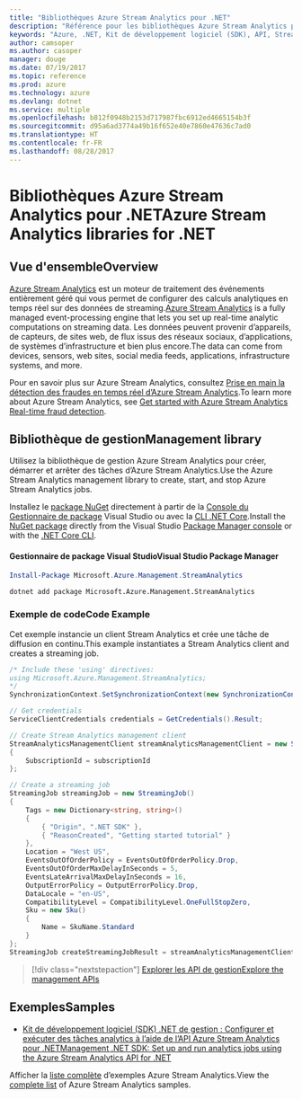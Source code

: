 ```yaml
---
title: "Bibliothèques Azure Stream Analytics pour .NET"
description: "Référence pour les bibliothèques Azure Stream Analytics pour .NET"
keywords: "Azure, .NET, Kit de développement logiciel (SDK), API, Stream Analytics"
author: camsoper
ms.author: casoper
manager: douge
ms.date: 07/19/2017
ms.topic: reference
ms.prod: azure
ms.technology: azure
ms.devlang: dotnet
ms.service: multiple
ms.openlocfilehash: b812f0948b2153d717987fbc6912ed4665154b3f
ms.sourcegitcommit: d95a6ad3774a49b16f652e40e7860e47636c7ad0
ms.translationtype: HT
ms.contentlocale: fr-FR
ms.lasthandoff: 08/28/2017
---
```

# <a name="azure-stream-analytics-libraries-for-net"></a><span data-ttu-id="efbbf-104">Bibliothèques Azure Stream Analytics pour .NET</span><span class="sxs-lookup"><span data-stu-id="efbbf-104">Azure Stream Analytics libraries for .NET</span></span>

## <a name="overview"></a><span data-ttu-id="efbbf-105">Vue d'ensemble</span><span class="sxs-lookup"><span data-stu-id="efbbf-105">Overview</span></span>

<span data-ttu-id="efbbf-106">[Azure Stream Analytics](/azure/stream-analytics/stream-analytics-introduction) est un moteur de traitement des événements entièrement géré qui vous permet de configurer des calculs analytiques en temps réel sur des données de streaming.</span><span class="sxs-lookup"><span data-stu-id="efbbf-106">[Azure Stream Analytics](/azure/stream-analytics/stream-analytics-introduction) is a fully managed event-processing engine that lets you set up real-time analytic computations on streaming data.</span></span> <span data-ttu-id="efbbf-107">Les données peuvent provenir d’appareils, de capteurs, de sites web, de flux issus des réseaux sociaux, d’applications, de systèmes d’infrastructure et bien plus encore.</span><span class="sxs-lookup"><span data-stu-id="efbbf-107">The data can come from devices, sensors, web sites, social media feeds, applications, infrastructure systems, and more.</span></span> 

<span data-ttu-id="efbbf-108">Pour en savoir plus sur Azure Stream Analytics, consultez [Prise en main la détection des fraudes en temps réel d’Azure Stream Analytics](/azure/stream-analytics/stream-analytics-real-time-fraud-detection).</span><span class="sxs-lookup"><span data-stu-id="efbbf-108">To learn more about Azure Stream Analytics, see [Get started with Azure Stream Analytics Real-time fraud detection](/azure/stream-analytics/stream-analytics-real-time-fraud-detection).</span></span>


## <a name="management-library"></a><span data-ttu-id="efbbf-109">Bibliothèque de gestion</span><span class="sxs-lookup"><span data-stu-id="efbbf-109">Management library</span></span>

<span data-ttu-id="efbbf-110">Utilisez la bibliothèque de gestion Azure Stream Analytics pour créer, démarrer et arrêter des tâches d’Azure Stream Analytics.</span><span class="sxs-lookup"><span data-stu-id="efbbf-110">Use the Azure Stream Analytics management library to create, start, and stop Azure Stream Analytics jobs.</span></span>

<span data-ttu-id="efbbf-111">Installez le [package NuGet](https://www.nuget.org/packages/Microsoft.Azure.Management.StreamAnalytics) directement à partir de la [Console du Gestionnaire de package][PackageManager] Visual Studio ou avec la [CLI .NET Core][DotNetCLI].</span><span class="sxs-lookup"><span data-stu-id="efbbf-111">Install the [NuGet package](https://www.nuget.org/packages/Microsoft.Azure.Management.StreamAnalytics) directly from the Visual Studio [Package Manager console][PackageManager] or with the [.NET Core CLI][DotNetCLI].</span></span>

#### <a name="visual-studio-package-manager"></a><span data-ttu-id="efbbf-112">Gestionnaire de package Visual Studio</span><span class="sxs-lookup"><span data-stu-id="efbbf-112">Visual Studio Package Manager</span></span>

```powershell
Install-Package Microsoft.Azure.Management.StreamAnalytics
```

```bash
dotnet add package Microsoft.Azure.Management.StreamAnalytics
```

### <a name="code-example"></a><span data-ttu-id="efbbf-113">Exemple de code</span><span class="sxs-lookup"><span data-stu-id="efbbf-113">Code Example</span></span>

<span data-ttu-id="efbbf-114">Cet exemple instancie un client Stream Analytics et crée une tâche de diffusion en continu.</span><span class="sxs-lookup"><span data-stu-id="efbbf-114">This example instantiates a Stream Analytics client and creates a streaming job.</span></span>

```csharp
/* Include these 'using' directives:
using Microsoft.Azure.Management.StreamAnalytics;
*/
SynchronizationContext.SetSynchronizationContext(new SynchronizationContext());

// Get credentials
ServiceClientCredentials credentials = GetCredentials().Result;

// Create Stream Analytics management client
StreamAnalyticsManagementClient streamAnalyticsManagementClient = new StreamAnalyticsManagementClient(credentials)
{
    SubscriptionId = subscriptionId
};

// Create a streaming job
StreamingJob streamingJob = new StreamingJob()
{
    Tags = new Dictionary<string, string>()
    {
        { "Origin", ".NET SDK" },
        { "ReasonCreated", "Getting started tutorial" }
    },
    Location = "West US",
    EventsOutOfOrderPolicy = EventsOutOfOrderPolicy.Drop,
    EventsOutOfOrderMaxDelayInSeconds = 5,
    EventsLateArrivalMaxDelayInSeconds = 16,
    OutputErrorPolicy = OutputErrorPolicy.Drop,
    DataLocale = "en-US",
    CompatibilityLevel = CompatibilityLevel.OneFullStopZero,
    Sku = new Sku()
    {
        Name = SkuName.Standard
    }
};
StreamingJob createStreamingJobResult = streamAnalyticsManagementClient.StreamingJobs.CreateOrReplace(streamingJob, resourceGroupName, streamingJobName);
```

> [!div class="nextstepaction"]
> [<span data-ttu-id="efbbf-115">Explorer les API de gestion</span><span class="sxs-lookup"><span data-stu-id="efbbf-115">Explore the management APIs</span></span>](/dotnet/api/overview/azure/streamanalytics/management)


## <a name="samples"></a><span data-ttu-id="efbbf-116">Exemples</span><span class="sxs-lookup"><span data-stu-id="efbbf-116">Samples</span></span>

- [<span data-ttu-id="efbbf-117">Kit de développement logiciel (SDK) .NET de gestion : Configurer et exécuter des tâches analytics à l’aide de l’API Azure Stream Analytics pour .NET</span><span class="sxs-lookup"><span data-stu-id="efbbf-117">Management .NET SDK: Set up and run analytics jobs using the Azure Stream Analytics API for .NET</span></span>](/azure/stream-analytics/stream-analytics-dotnet-management-sdk)

<span data-ttu-id="efbbf-118">Afficher la [liste complète](https://azure.microsoft.com/resources/samples/?platform=dotnet&service=stream-analytics) d’exemples Azure Stream Analytics.</span><span class="sxs-lookup"><span data-stu-id="efbbf-118">View the [complete list](https://azure.microsoft.com/resources/samples/?platform=dotnet&service=stream-analytics) of Azure Stream Analytics samples.</span></span>

[PackageManager]: https://docs.microsoft.com/nuget/tools/package-manager-console
[DotNetCLI]: https://docs.microsoft.com/dotnet/core/tools/dotnet-add-package
